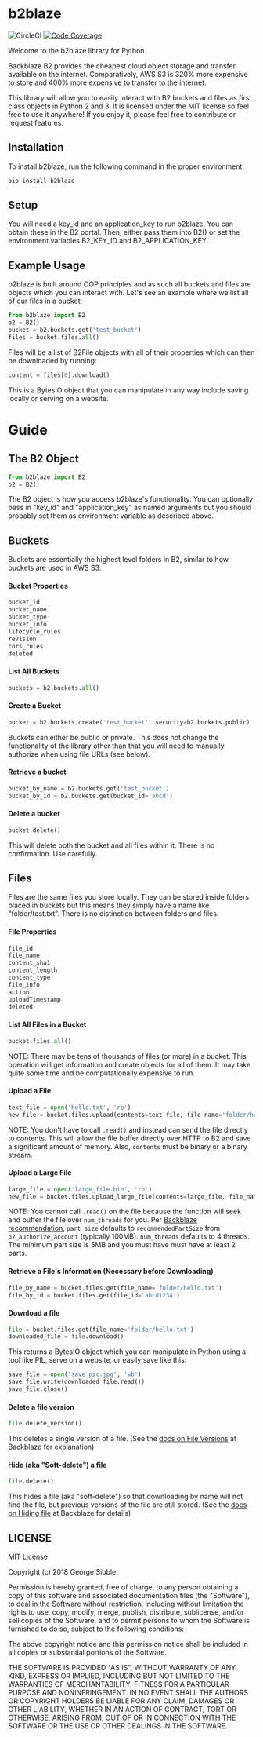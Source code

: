 # b2blaze 
![CircleCI](https://img.shields.io/circleci/project/github/sibblegp/b2blaze.svg)
[![Code Coverage](https://scrutinizer-ci.com/g/sibblegp/b2blaze/badges/coverage.png?b=master)](https://scrutinizer-ci.com/g/sibblegp/b2blaze/?branch=master)


Welcome to the b2blaze library for Python.

Backblaze B2 provides the cheapest cloud object storage and transfer available on the internet. Comparatively, AWS S3 is 320% more expensive to store and 400% more expensive to transfer to the internet.

This library will allow you to easily interact with B2 buckets and files as first class objects in Python 2 and 3. It is licensed under the MIT license so feel free to use it anywhere! If you enjoy it, please feel free to contribute or request features.

## Installation

To install b2blaze, run the following command in the proper environment:

```bash
pip install b2blaze
```

## Setup

You will need a key_id and an application_key to run b2blaze. You can obtain these in the B2 portal. Then, either pass them into B2() or set the environment variables B2_KEY_ID and B2_APPLICATION_KEY.

## Example Usage

b2blaze is built around OOP principles and as such all buckets and files are objects which you can interact with. Let's see an example where we list all of our files in a bucket:

```python
from b2blaze import B2
b2 = B2()
bucket = b2.buckets.get('test_bucket')
files = bucket.files.all()
```

Files will be a list of B2File objects with all of their properties which can then be downloaded by running:

```python
content = files[0].download()
```

This is a BytesIO object that you can manipulate in any way include saving locally or serving on a website.

# Guide

## The B2 Object

```python
from b2blaze import B2
b2 = B2()
```
The B2 object is how you access b2blaze's functionality. You can optionally pass in "key_id" and "application_key" as named arguments but you should probably set them as environment variable as described above.

## Buckets

Buckets are essentially the highest level folders in B2, similar to how buckets are used in AWS S3.

#### Bucket Properties

```python
bucket_id
bucket_name
bucket_type
bucket_info
lifecycle_rules
revision
cors_rules
deleted
```

#### List All Buckets

```python
buckets = b2.buckets.all()
```

#### Create a Bucket

```python
bucket = b2.buckets.create('test_bucket', security=b2.buckets.public)
```

Buckets can either be public or private. This does not change the functionality of the library other than that you will need to manually authorize when using file URLs (see below).

#### Retrieve a bucket

```python
bucket_by_name = b2.buckets.get('test_bucket')
bucket_by_id = b2.buckets.get(bucket_id='abcd')
```

#### Delete a bucket

```python
bucket.delete()
```

This will delete both the bucket and all files within it. There is no confirmation. Use carefully.

## Files

Files are the same files you store locally. They can be stored inside folders placed in buckets but this means they simply have a name like "folder/test.txt". There is no distinction between folders and files.

#### File Properties

```python
file_id
file_name
content_sha1
content_length
content_type
file_info
action
uploadTimestamp
deleted
```

#### List All Files in a Bucket

```python
bucket.files.all()
```

NOTE: There may be tens of thousands of files (or more) in a bucket. This operation will get information and create objects for all of them. It may take quite some time and be computationally expensive to run.

#### Upload a File

```python
text_file = open('hello.txt', 'rb')
new_file = bucket.files.upload(contents=text_file, file_name='folder/hello.txt')
```

NOTE: You don't have to call `.read()` and instead can send the file directly to contents. This will allow the file buffer directly over HTTP to B2 and save a significant amount of memory. Also, `contents` must be binary or a binary stream.

#### Upload a Large File

```python
large_file = open('large_file.bin', 'rb')
new_file = bucket.files.upload_large_file(contents=large_file, file_name='folder/large_file.bin', num_threads=4)
```

NOTE: You cannot call `.read()` on the file because the function will seek and buffer the file over `num_threads` for you. Per [Backblaze recommendation](https://www.backblaze.com/b2/docs/large_files.html), `part_size` defaults to `recommendedPartSize` from `b2_authorize_account` (typically 100MB). `num_threads` defaults to 4 threads. The minimum part size is 5MB and you must have must have at least 2 parts.

#### Retrieve a File's Information (Necessary before Downloading)

```python
file_by_name = bucket.files.get(file_name='folder/hello.txt')
file_by_id = bucket.files.get(file_id='abcd1234')
```

#### Download a file

````python
file = bucket.files.get(file_name='folder/hello.txt')
downloaded_file = file.download()
````

This returns a BytesIO object which you can manipulate in Python using a tool like PIL, serve on a website, or easily save like this:

```python
save_file = open('save_pic.jpg', 'wb')
save_file.write(downloaded_file.read())
save_file.close()
```

#### Delete a file version

```python
file.delete_version()
```

This deletes a single version of a file. (See the [docs on File Versions](https://www.backblaze.com/b2/docs/b2_delete_file_version.html) at Backblaze for explanation)

#### Hide (aka "Soft-delete") a file

```python
file.delete()
```

This hides a file (aka "soft-delete") so that downloading by name will not find the file, but previous versions of the file are still stored. (See the [docs on Hiding file](https://www.backblaze.com/b2/docs/b2_hide_file.html) at Backblaze for details)


## LICENSE

MIT License

Copyright (c) 2018 George Sibble

Permission is hereby granted, free of charge, to any person obtaining a copy
of this software and associated documentation files (the "Software"), to deal
in the Software without restriction, including without limitation the rights
to use, copy, modify, merge, publish, distribute, sublicense, and/or sell
copies of the Software, and to permit persons to whom the Software is
furnished to do so, subject to the following conditions:

The above copyright notice and this permission notice shall be included in all
copies or substantial portions of the Software.

THE SOFTWARE IS PROVIDED "AS IS", WITHOUT WARRANTY OF ANY KIND, EXPRESS OR
IMPLIED, INCLUDING BUT NOT LIMITED TO THE WARRANTIES OF MERCHANTABILITY,
FITNESS FOR A PARTICULAR PURPOSE AND NONINFRINGEMENT. IN NO EVENT SHALL THE
AUTHORS OR COPYRIGHT HOLDERS BE LIABLE FOR ANY CLAIM, DAMAGES OR OTHER
LIABILITY, WHETHER IN AN ACTION OF CONTRACT, TORT OR OTHERWISE, ARISING FROM,
OUT OF OR IN CONNECTION WITH THE SOFTWARE OR THE USE OR OTHER DEALINGS IN THE
SOFTWARE.

